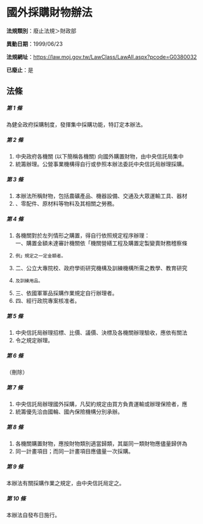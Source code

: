 # 國外採購財物辦法

**法規類別**：廢止法規＞財政部

**異動日期**：1999/06/23  

**法規網址**：https://law.moj.gov.tw/LawClass/LawAll.aspx?pcode=G0380032

**已廢止**：是



## 法條
##### 第 1 條
為健全政府採購制度，發揮集中採購功能，特訂定本辦法。

##### 第 2 條
1. 中央政府各機關 (以下簡稱各機關) 向國外購置財物，由中央信託局集中
1. 統籌辦理。公營事業機構得自行或參照本辦法委託中央信託局辦理採購。

##### 第 3 條
1. 本辦法所稱財物，包括農礦產品、機器設備、交通及大眾運輸工具、器材
1. 、零配件、原材料等物料及其相關之勞務。

##### 第 4 條
1. 各機關對於左列情形之購置，得自行依照規定程序辦理：  
一、購置金額未達審計機關依「機關營繕工程及購置定製變賣財務稽察條
1.     例」規定之一定金額者。
1. 二、公立大專院校、政府學術研究機構及訓練機構所需之教學、教育研究
1.     及訓練用品。
1. 三、依國軍軍品採購作業規定自行辦理者。
1. 四、經行政院專案核准者。

##### 第 5 條
1. 中央信託局辦理招標、比價、議價、決標及各機關辦理驗收，應依有關法
1. 令之規定辦理。

##### 第 6 條
（刪除）

##### 第 7 條
1. 中央信託局辦理國外採購，凡契約規定由買方負責運輸或辦理保險者，應
1. 統籌優先洽由國輪、國內保險機構分別承辦。

##### 第 8 條
1. 各機關購置財物，應按財物類別適當歸類，其屬同一類財物應儘量歸併為
1. 同一計畫項目；而同一計畫項目應儘量一次採購。

##### 第 9 條
本辦法有關採購作業之規定，由中央信託局定之。

##### 第 10 條
本辦法自發布日施行。


